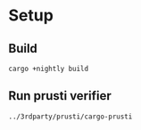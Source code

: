 # Setup

## Build
```
cargo +nightly build
```

## Run prusti verifier
```
../3rdparty/prusti/cargo-prusti
```